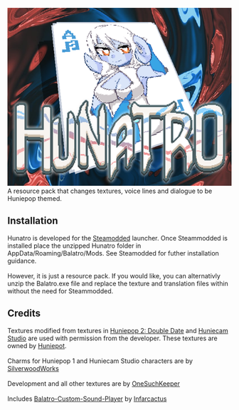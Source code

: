 <img src="https://raw.githubusercontent.com/onesuchkeeper/Hunatro/main/Docs/Cover.png" alt="Hunatro"><br>
A resource pack that changes textures, voice lines and dialogue to be Huniepop themed.

<h2>Installation</h2>
Hunatro is developed for the <a href="https://github.com/Steamopollys/Steamodded" target="_blank">Steamodded</a> launcher. Once Steammodded is installed place the unzipped Hunatro folder in AppData/Roaming/Balatro/Mods. See Steamodded for futher installation guidance.<br><br>
However, it is just a resource pack. If you would like, you can alternativly unzip the Balatro.exe file and replace the texture and translation files within without the need for Steammodded.

<h2>Credits</h2>
Textures modified from textures in <a href="https://huniepop2doubledate.com/" target="_blank">Huniepop 2: Double Date</a> and <a href="https://huniecamstudio.com/" target="_blank">Huniecam Studio</a> are used with permission from the developer. These textures are owned by <a href="https://huniepot.com/" target="_blank">Huniepot</a>.<br><br>
Charms for Huniepop 1 and Huniecam Studio characters are by <a href="https://twitter.com/SilverwoodWork" target="_blank">SilverwoodWorks</a><br><br>
Development and all other textures are by <a href="https://twitter.com/OneSuchKeeper" target="_blank">OneSuchKeeper</a><br><br>
Includes <a href="https://github.com/Infarcactus/Balatro-Custom-Sound-Player" target="_blank">Balatro-Custom-Sound-Player</a> by <a href="https://github.com/Infarcactus" target="_blank">Infarcactus</a>
